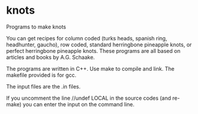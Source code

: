 # knots
Programs to make knots

You can get recipes for column coded (turks heads, spanish ring, headhunter, gaucho), row coded, 
standard herringbone pineapple knots, or perfect herringbone pineapple knots.
These programs are all based on articles and books by A.G. Schaake.

The programs are written in C++. Use make to compile and link. The makefile provided is for gcc.

The input files are the .in files.

If you uncomment the line //undef LOCAL in the source codes (and re-make)
you can enter the input on the command line.